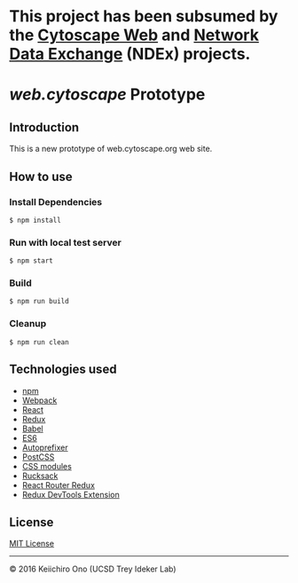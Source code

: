 # This project has been subsumed by the [Cytoscape Web](https://github.com/cytoscape/cytoscape-web) and [Network Data Exchange](https://www.ndexbio.org) (NDEx) projects.  

# _web.cytoscape_ Prototype

## Introduction
This is a new prototype of web.cytoscape.org web site.

## How to use

### Install Dependencies

```
$ npm install
```

### Run with local test server

```
$ npm start
```

### Build

```
$ npm run build
```

### Cleanup

```
$ npm run clean
```

## Technologies used
- [npm](https://www.npmjs.com/)
- [Webpack](https://webpack.github.io)
- [React](https://facebook.github.io/react/)
- [Redux](https://github.com/reactjs/redux)
- [Babel](https://babeljs.io/)
- [ES6](http://www.ecma-international.org/ecma-262/6.0/)
- [Autoprefixer](https://github.com/postcss/autoprefixer)
- [PostCSS](https://github.com/postcss/postcss)
- [CSS modules](https://github.com/outpunk/postcss-modules)
- [Rucksack](http://simplaio.github.io/rucksack/docs)
- [React Router Redux](https://github.com/reactjs/react-router-redux)
- [Redux DevTools Extension](https://github.com/zalmoxisus/redux-devtools-extension)


## License

[MIT License](https://opensource.org/licenses/MIT)


----

 &copy; 2016 Keiichiro Ono (UCSD Trey Ideker Lab)
